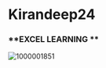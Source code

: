 # Kirandeep24
### **EXCEL LEARNING **

![1000001851](https://github.com/user-attachments/assets/2ef561d0-0601-41b3-ba09-69df2ef0f185)

